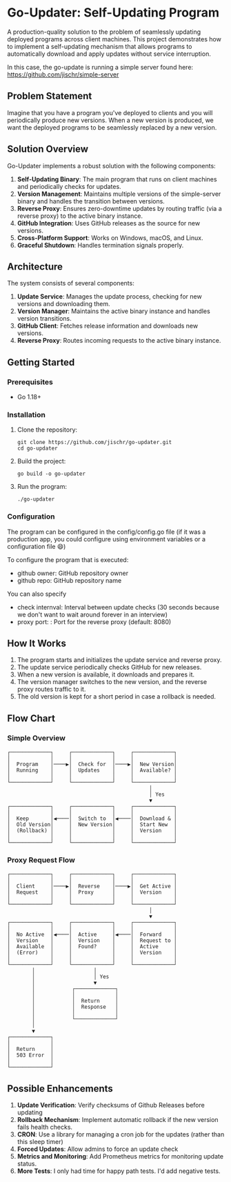 # Go-Updater: Self-Updating Program

A production-quality solution to the problem of seamlessly updating deployed programs across client machines. This project demonstrates how to implement a self-updating mechanism that allows programs to automatically download and apply updates without service interruption.

In this case, the go-update is running a simple server found here: https://github.com/jischr/simple-server

## Problem Statement

Imagine that you have a program you've deployed to clients and you will periodically produce new versions. When a new version is produced, we want the deployed programs to be seamlessly replaced by a new version.

## Solution Overview

Go-Updater implements a robust solution with the following components:

1. **Self-Updating Binary**: The main program that runs on client machines and periodically checks for updates.
2. **Version Management**: Maintains multiple versions of the simple-server binary and handles the transition between versions.
3. **Reverse Proxy**: Ensures zero-downtime updates by routing traffic (via a reverse proxy) to the active binary instance.
4. **GitHub Integration**: Uses GitHub releases as the source for new versions.
5. **Cross-Platform Support**: Works on Windows, macOS, and Linux.
6. **Graceful Shutdown**: Handles termination signals properly.

## Architecture

The system consists of several components:

1. **Update Service**: Manages the update process, checking for new versions and downloading them.
2. **Version Manager**: Maintains the active binary instance and handles version transitions.
3. **GitHub Client**: Fetches release information and downloads new versions.
4. **Reverse Proxy**: Routes incoming requests to the active binary instance.

## Getting Started

### Prerequisites

- Go 1.18+

### Installation

1. Clone the repository:
   ```
   git clone https://github.com/jischr/go-updater.git
   cd go-updater
   ```

2. Build the project:
   ```
   go build -o go-updater
   ```

3. Run the program:
   ```
   ./go-updater
   ```

### Configuration

The program can be configured in the config/config.go file
(if it was a production app, you could configure using environment variables or a configuration file :smile:)

To configure the program that is executed:
- github owner: GitHub repository owner
- github repo: GitHub repository name

You can also specify
- check internval: Interval between update checks (30 seconds because we don't want to wait around forever in an interview)
- proxy port: : Port for the reverse proxy (default: 8080)

## How It Works

1. The program starts and initializes the update service and reverse proxy.
2. The update service periodically checks GitHub for new releases.
3. When a new version is available, it downloads and prepares it.
4. The version manager switches to the new version, and the reverse proxy routes traffic to it.
5. The old version is kept for a short period in case a rollback is needed.

## Flow Chart

### Simple Overview

```
┌─────────────┐     ┌─────────────┐     ┌─────────────┐
│             │     │             │     │             │
│  Program    │────▶│  Check for  │────▶│  New Version│
│  Running    │     │  Updates    │     │  Available? │
│             │     │             │     │             │
└─────────────┘     └─────────────┘     └─────────────┘
                                              │
                                              │ Yes
                                              ▼
┌─────────────┐     ┌─────────────┐     ┌─────────────┐
│             │     │             │     │             │
│  Keep       │◀────│  Switch to  │◀────│  Download & │
│  Old Version│     │  New Version│     │  Start New  │
│  (Rollback) │     │             │     │  Version    │
│             │     │             │     │             │
└─────────────┘     └─────────────┘     └─────────────┘
```

### Proxy Request Flow

```
┌─────────────┐     ┌─────────────┐     ┌─────────────┐
│             │     │             │     │             │
│  Client     │────▶│  Reverse    │────▶│  Get Active │
│  Request    │     │  Proxy      │     │  Version    │
│             │     │             │     │             │
└─────────────┘     └─────────────┘     └─────────────┘
                                              │
                                              ▼
┌─────────────┐     ┌─────────────┐     ┌─────────────┐
│             │     │             │     │             │
│  No Active  │◀────│  Active     │◀────│  Forward    │
│  Version    │     │  Version    │     │  Request to │
│  Available  │     │  Found?     │     │  Active     │
│  (Error)    │     │             │     │  Version    │
│             │     │             │     │             │
└─────────────┘     └─────────────┘     └─────────────┘
        │                   │
        │                   │ Yes
        │                   ▼
        │            ┌─────────────┐
        │            │             │
        │            │  Return     │
        │            │  Response   │
        │            │             │
        │            └─────────────┘
        │
        ▼
┌─────────────┐
│             │
│  Return     │
│  503 Error  │
│             │
└─────────────┘
```

## Possible Enhancements

1. **Update Verification**: Verify checksums of Github Releases before updating
2. **Rollback Mechanism**: Implement automatic rollback if the new version fails health checks.
3. **CRON**: Use a library for managing a cron job for the updates (rather than this sleep timer)
4. **Forced Updates**: Allow admins to force an update check
5. **Metrics and Monitoring**: Add Prometheus metrics for monitoring update status.
6. **More Tests**: I only had time for happy path tests. I'd add negative tests.